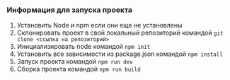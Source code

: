### Информация для запуска проекта

1. Установить Node и npm если они еще не установлены
2. Cклонировать проект в свой локальный репозиторий командой ```git clone <ссылка на репозиторий>```
3. Инициализировать node командой ```npm init```
4. Установить все зависимости из package.json командой ```npm install```
5. Запуск проекта командой ```npm run dev```
6. Сборка проекта командой ```npm run build```